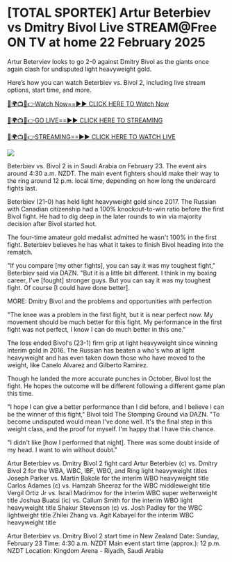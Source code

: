 # [TOTAL SPORTEK] Artur Beterbiev vs Dmitry Bivol Live STREAM@Free ON TV at home 22 February 2025 #

Artur Beterviev looks to go 2-0 against Dmitry Bivol as the giants once again clash for undisputed light heavyweight gold.

Here’s how you can watch Beterbiev vs. Bivol 2, including live stream options, start time, and more.

[🔴🌍📺📱👉Watch Now==►► CLICK HERE TO Watch Now](https://t.co/ek0bR5EwtU)

[🔴🌍📺📱👉GO LIVE==►► CLICK HERE TO STREAMING](https://t.co/ek0bR5EwtU)

[🔴🌍📺📱👉STREAMING==►► CLICK HERE TO WATCH LIVE](https://t.co/ek0bR5EwtU)

<a href="https://t.co/ek0bR5EwtU" rel="nofollow" data-target="animated-image.originalLink"><img src="https://camo.githubusercontent.com/1be82823e85778f8a57db5ea2a2e46822e8721e5be32dc31a466a7df3bb16d49/68747470733a2f2f636c6173736963616c7363686f6f6c6f6662616c6c65746c692e636f6d2f6e686b2f72676273727465672e676966" data-canonical-src="https://classicalschoolofballetli.com/nhk/rgbsrteg.gif" style="max-width: 100%; display: inline-block;" data-target="animated-image.originalImage"></a>

Beterbiev vs. Bivol 2 is in Saudi Arabia on February 23. The event airs around 4:30 a.m. NZDT. The main event fighters should make their way to the ring around 12 p.m. local time, depending on how long the undercard fights last. 

Beterbiev (21-0) has held light heavyweight gold since 2017. The Russian with Canadian citizenship had a 100% knockout-to-win ratio before the first Bivol fight. He had to dig deep in the later rounds to win via majority decision after Bivol started hot. 

The four-time amateur gold medalist admitted he wasn't 100% in the first fight. Beterbiev believes he has what it takes to finish Bivol heading into the rematch. 

"If you compare [my other fights], you can say it was my toughest fight," Beterbiev said via DAZN. "But it is a little bit different. I think in my boxing career, I've [fought] stronger guys. But you can say it was my toughest fight. Of course [I could have done better].

MORE: Dmitry Bivol and the problems and opportunities with perfection

"The knee was a problem in the first fight, but it is near perfect now. My movement should be much better for this fight. My performance in the first fight was not perfect, I know I can do much better in this one."

The loss ended Bivol's (23-1) firm grip at light heavyweight since winning interim gold in 2016. The Russian has beaten a who's who at light heavyweight and has even taken down those who have moved to the weight, like Canelo Alvarez and Gilberto Ramirez.

Though he landed the more accurate punches in October, Bivol lost the fight. He hopes the outcome will be different following a different game plan this time. 

"I hope I can give a better performance than I did before, and I believe I can be the winner of this fight," Bivol told The Stomping Ground via DAZN. "To become undisputed would mean I've done well. It's the final step in this weight class, and the proof for myself. I'm happy that I have this chance.

"I didn't like [how I performed that night]. There was some doubt inside of my head. I want to win without doubt."

Artur Beterbiev vs. Dmitry Bivol 2 fight card
Artur Beterbiev (c) vs. Dmitry Bivol 2 for the WBA, WBC, IBF, WBO, and Ring light heavyweight titles
Joseph Parker vs. Martin Bakole for the interim WBO heavyweight title
Carlos Adames (c) vs. Hamzah Sheeraz for the WBC middleweight title
Vergil Ortiz Jr vs. Israil Madrimov for the interim WBC super welterweight title
Joshua Buatsi (ic) vs. Callum Smith for the interim WBO light heavyweight title
Shakur Stevenson (c) vs. Josh Padley for the WBC lightweight title
Zhilei Zhang vs. Agit Kabayel for the interim WBC heavyweight title

Artur Beterbiev vs. Dmitry Bivol 2 start time in New Zealand
Date: Sunday, February 23
Time: 4:30 a.m. NZDT
Main event start time (approx.): 12 p.m. NZDT
Location: Kingdom Arena - Riyadh, Saudi Arabia
